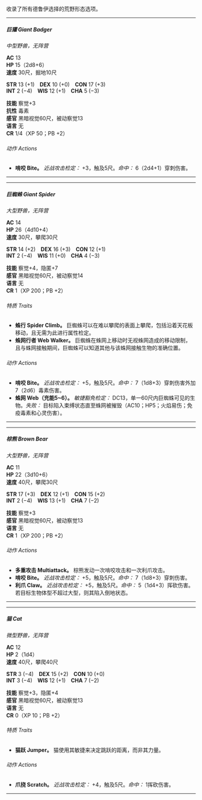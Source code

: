 收录了所有德鲁伊选择的荒野形态选项。

---
##### 巨獾 Giant Badger
*中型野兽，无阵营*

**AC** 13  
**HP** 15（2d8+6）  
**速度** 30尺，掘地10尺  

**STR** 13 (+1) **DEX** 10 (+0) **CON** 17 (+3)  
**INT** 2 (−4) **WIS** 12 (+1) **CHA** 5 (−3)  

**技能** 察觉+3  
**抗性** 毒素  
**感官** 黑暗视觉60尺，被动察觉13  
**语言** 无  
**CR** 1/4（XP 50；PB +2）
###### 动作 Actions
- **啃咬 Bite。** *近战攻击检定：* +3，触及5尺。*命中：* 6（2d4+1）穿刺伤害。  
---

---
##### 巨蜘蛛 Giant Spider
*大型野兽，无阵营*

**AC** 14  
**HP** 26（4d10+4）  
**速度** 30尺，攀爬30尺  

**STR** 14 (+2) **DEX** 16 (+3) **CON** 12 (+1)  
**INT** 2 (−4) **WIS** 11 (+0) **CHA** 4 (−3)  

**技能** 察觉+4，隐匿+7  
**感官** 黑暗视觉60尺，被动察觉14  
**语言** 无  
**CR** 1（XP 200；PB +2）
###### 特质 Traits
- **蛛行 Spider Climb。** 巨蜘蛛可以在难以攀爬的表面上攀爬，包括沿着天花板移动，且无需为此进行属性检定。  
- **蛛网行者 Web Walker。** 巨蜘蛛在蛛网上移动时无视蛛网造成的移动限制，且与蛛网接触期间，巨蜘蛛可以知道其他与该蛛网接触生物的准确位置。  
###### 动作 Actions
- **啃咬 Bite。** *近战攻击检定：* +5，触及5尺。*命中：* 7（1d8+3）穿刺伤害外加 7（2d6）毒素伤害。  
- **蛛网 Web（充能5~6）。** *敏捷豁免检定：* DC13，单一60尺内巨蜘蛛可见的生物。*失败：* 目标陷入束缚状态直至蛛网被摧毁（AC10；HP5；火焰易伤；免疫毒素和心灵伤害）。  
---

---
##### 棕熊 Brown Bear
*大型野兽，无阵营*

**AC** 11  
**HP** 22（3d10+6）  
**速度** 40尺，攀爬30尺  

**STR** 17 (+3) **DEX** 12 (+1) **CON** 15 (+2)  
**INT** 2 (−4) **WIS** 13 (+1) **CHA** 7 (−2)  

**技能** 察觉+3  
**感官** 黑暗视觉60尺，被动察觉13  
**语言** 无  
**CR** 1（XP 200；PB +2）
###### 动作 Actions
- **多重攻击 Multiattack。** 棕熊发动一次啃咬攻击和一次利爪攻击。  
- **啃咬 Bite。** *近战攻击检定：* +5，触及5尺。*命中：* 7（1d8+3）穿刺伤害。  
- **利爪 Claw。** *近战攻击检定：* +5，触及5尺。*命中：* 5（1d4+3）挥砍伤害。若目标生物体型不超过大型，则其陷入倒地状态。  
---

---
##### 猫 Cat
*微型野兽，无阵营*

**AC** 12  
**HP** 2（1d4）  
**速度** 40尺，攀爬40尺  

**STR** 3 (−4) **DEX** 15 (+2) **CON** 10 (+0)  
**INT** 3 (−4) **WIS** 12 (+1) **CHA** 7 (−2)  

**技能** 察觉+3，隐匿+4  
**感官** 黑暗视觉60尺，被动察觉13  
**语言** 无  
**CR** 0（XP 10；PB +2）
###### 特质 Traits
- **猫跃 Jumper。** 猫使用其敏捷来决定跳跃的距离，而非其力量。  
###### 动作 Actions
- **爪挠 Scratch。** *近战攻击检定：* +4，触及5尺。*命中：* 1挥砍伤害。  
---
